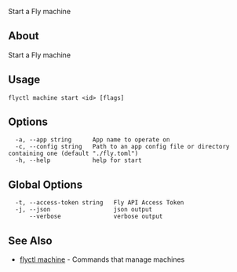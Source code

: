 <p class="font-medium tracking-tight text-gray-400 text-lg -mt-4 mb-9 pb-5 border-b">
  Start a Fly machine
</p>

## About

Start a Fly machine

## Usage

~~~
flyctl machine start <id> [flags]
~~~

## Options

~~~
  -a, --app string      App name to operate on
  -c, --config string   Path to an app config file or directory containing one (default "./fly.toml")
  -h, --help            help for start
~~~

## Global Options

~~~
  -t, --access-token string   Fly API Access Token
  -j, --json                  json output
      --verbose               verbose output
~~~

## See Also

* [flyctl machine](/docs/flyctl/machine/)	 - Commands that manage machines

